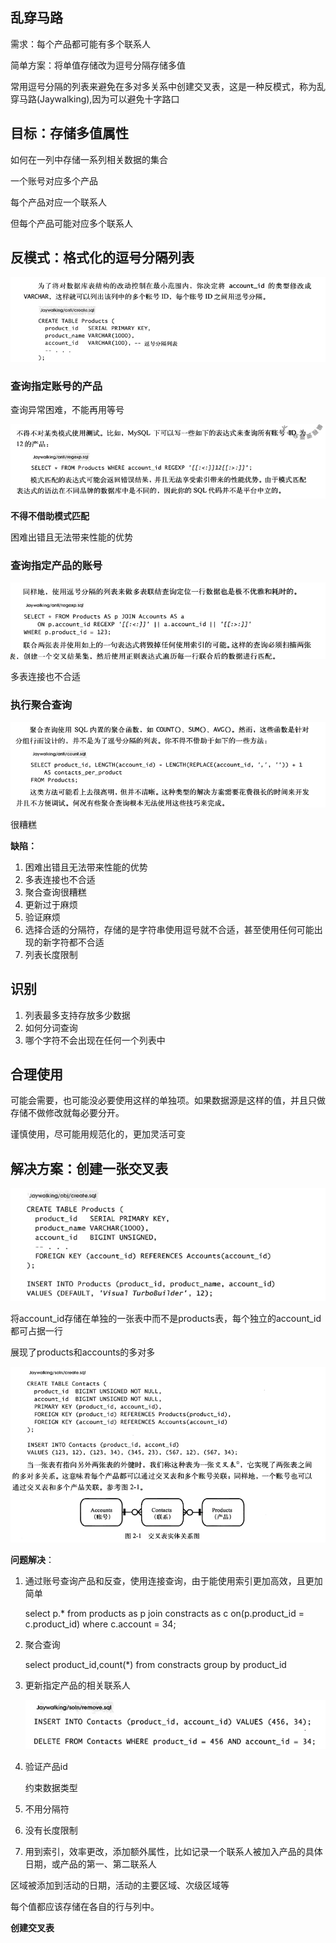## 乱穿马路

需求：每个产品都可能有多个联系人

简单方案：将单值存储改为逗号分隔存储多值

常用逗号分隔的列表来避免在多对多关系中创建交叉表，这是一种反模式，称为乱穿马路(Jaywalking),因为可以避免十字路口

## 目标：存储多值属性

如何在一列中存储一系列相关数据的集合

一个账号对应多个产品

每个产品对应一个联系人

但每个产品可能对应多个联系人

## 反模式：格式化的逗号分隔列表

![image-20201221212822175](乱穿马路.assets/image-20201221212822175.png)

### 查询指定账号的产品

查询异常困难，不能再用等号

![image-20201221212855475](乱穿马路.assets/image-20201221212855475.png)

**不得不借助模式匹配**

困难出错且无法带来性能的优势

### 查询指定产品的账号

![image-20201221212952865](乱穿马路.assets/image-20201221212952865.png)

多表连接也不合适

### 执行聚合查询

![image-20201221213005793](乱穿马路.assets/image-20201221213005793.png)

很糟糕

**缺陷：**

1. 困难出错且无法带来性能的优势
2. 多表连接也不合适
3. 聚合查询很糟糕
4. 更新过于麻烦
5. 验证麻烦
6. 选择合适的分隔符，存储的是字符串使用逗号就不合适，甚至使用任何可能出现的新字符都不合适
7. 列表长度限制

## 识别

1. 列表最多支持存放多少数据
2. 如何分词查询
3. 哪个字符不会出现在任何一个列表中

## 合理使用

可能会需要，也可能没必要使用这样的单独项。如果数据源是这样的值，并且只做存储不做修改就每必要分开。

谨慎使用，尽可能用规范化的，更加灵活可变

## 解决方案：创建一张交叉表

![image-20201221213707131](乱穿马路.assets/image-20201221213707131.png)

将account_id存储在单独的一张表中而不是products表，每个独立的account_id都可占据一行

展现了products和accounts的多对多

![image-20201221213456305](乱穿马路.assets/image-20201221213456305.png)

**问题解决**：

1. 通过账号查询产品和反查，使用连接查询，由于能使用索引更加高效，且更加简单

   select p.* from products as p join constracts as c on(p.product_id = c.product_id) where c.account = 34;

2. 聚合查询

   select product_id,count(*)  from constracts group by product_id

3. 更新指定产品的相关联系人

   ![image-20201221214154487](乱穿马路.assets/image-20201221214154487.png)

   

4. 验证产品id

   约束数据类型

5. 不用分隔符

6. 没有长度限制

7. 用到索引，效率更改，添加额外属性，比如记录一个联系人被加入产品的具体日期，或产品的第一、第二联系人



区域被添加到活动的日期，活动的主要区域、次级区域等

每个值都应该存储在各自的行与列中。

**创建交叉表**

